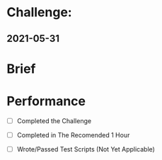 # Challenge: 
## 2021-05-31 

# Brief 

# Performance 
- [ ] Completed the Challenge
- [ ] Completed in The Recomended 1 Hour
- [ ] Wrote/Passed Test Scripts (Not Yet Applicable)

